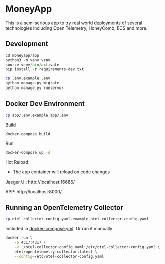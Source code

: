 # MoneyApp

This is a semi serious app to try real world deployments of several technologies
including Open Telemetry, HoneyComb, ECS and more.

## Development

```python
cd moneyapp/app
python3 -m venv venv
source venv/bin/activate
pip install -r requirements-dev.txt
```

```bash
cp .env.example .env
python manage.py migrate
python manage.py runserver
```

## Docker Dev Environment

```bash
cp app/.env.example app/.env
```

Build
```bash
docker-compose build
```

Run
```bash
docker-compose up -d
```

Hot Reload:
 * The app container will reload on code changes

Jaeger UI:
  http://localhost:16686/

APP:
  http://localhost:8000/

<!-- Migrate
```bash
docker-compose exec web python manage.py migrate
``` -->

## Running an OpenTelemetry Collector

```bash
cp otel-collector-config.yaml.example otel-collector-config.yaml
```

Included in [docker-compose.yml](docker-compose.yml). Or run it manually

```bash
docker run \
    -p 4317:4317 \
    -v ./otel-collector-config.yaml:/etc/otel-collector-config.yaml \
    otel/opentelemetry-collector:latest \
    --config=/etc/otel-collector-config.yaml
```

